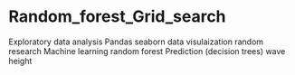 # Random_forest_Grid_search
Exploratory data analysis
Pandas
seaborn
data visulaization
random research 
Machine learning random forest
Prediction (decision trees) wave height
